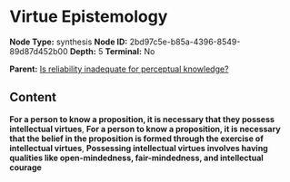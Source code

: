 # Virtue Epistemology

**Node Type:** synthesis
**Node ID:** 2bd97c5e-b85a-4396-8549-89d87d452b00
**Depth:** 5
**Terminal:** No

**Parent:** [Is reliability inadequate for perceptual knowledge?](is-reliability-inadequate-for-perceptual-knowledge-antithesis-2ff7eaa1-2ad8-48c0-9edd-18490c0a24d4.md)

## Content

**For a person to know a proposition, it is necessary that they possess intellectual virtues**, **For a person to know a proposition, it is necessary that the belief in the proposition is formed through the exercise of intellectual virtues**, **Possessing intellectual virtues involves having qualities like open-mindedness, fair-mindedness, and intellectual courage**
